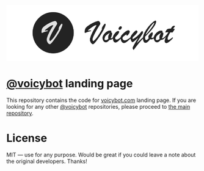 [![Voicybot](/images/logo-gh.png?raw=true)](http://voicybot.com/)

# [@voicybot](https://telegram.me/voicybot) landing page
This repository contains the code for [voicybot.com](http://voicybot.com) landing page. If you are looking for any other [@voicybot](https://t.me/voicybot) repositories, please proceed to [the main repository](https://github.com/backmeupplz/voicy).

# License
MIT — use for any purpose. Would be great if you could leave a note about the original developers. Thanks!
